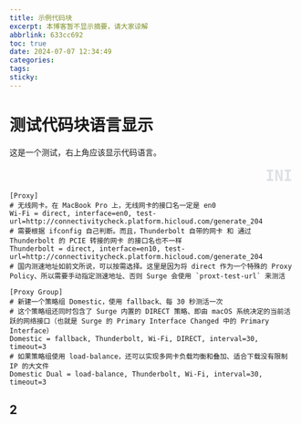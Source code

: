 ```yaml
---
title: 示例代码块
excerpt: 本博客暂不显示摘要，请大家谅解
abbrlink: 633cc692
toc: true
date: 2024-07-07 12:34:49
categories:
tags:
sticky:
---
```



# 测试代码块语言显示

这是一个测试，右上角应该显示代码语言。

<style>
pre[data-language] {
  position: relative;
  padding-top: 2rem; /* 确保有足够的空间显示标签 */
}

pre[data-language]::after {
  color: #64778b;
  opacity: 0.2;
  content: attr(data-language);
  font-size: 1.625rem;
  font-weight: 700;
  position: absolute;
  right: 0.5rem;
  top: 0.2rem;
  -webkit-user-select: none;
  -moz-user-select: none;
  user-select: none;
  pointer-events: none;
}
</style>

<pre data-language="INI"><code class="hljs go">
[Proxy]
# 无线网卡。在 MacBook Pro 上，无线网卡的接口名一定是 en0
Wi-Fi = direct, interface=en0, test-url=http://connectivitycheck.platform.hicloud.com/generate_204
# 需要根据 ifconfig 自己判断。而且，Thunderbolt 自带的网卡 和 通过 Thunderbolt 的 PCIE 转接的网卡 的接口名也不一样
Thunderbolt = direct, interface=en10, test-url=http://connectivitycheck.platform.hicloud.com/generate_204
# 国内测速地址如前文所说，可以按需选择。这里是因为将 direct 作为一个特殊的 Proxy Policy、所以需要手动指定测速地址、否则 Surge 会使用 `proxt-test-url` 来测活

[Proxy Group]
# 新建一个策略组 Domestic，使用 fallback、每 30 秒测活一次
# 这个策略组还同时包含了 Surge 内置的 DIRECT 策略、即由 macOS 系统决定的当前活跃的网络接口（也就是 Surge 的 Primary Interface Changed 中的 Primary Interface）
Domestic = fallback, Thunderbolt, Wi-Fi, DIRECT, interval=30, timeout=3
# 如果策略组使用 load-balance，还可以实现多网卡负载均衡和叠加、适合下载没有限制 IP 的大文件
Domestic Dual = load-balance, Thunderbolt, Wi-Fi, interval=30, timeout=3
</code></pre>


##  2

